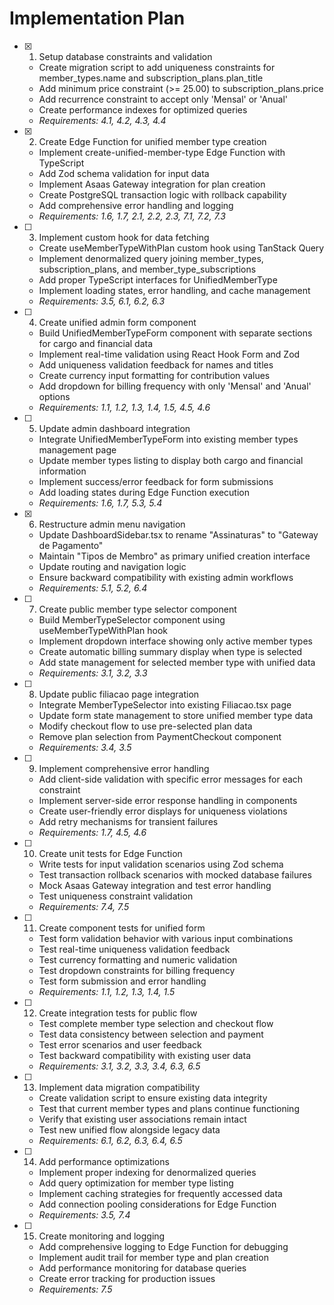 # Implementation Plan

- [x] 1. Setup database constraints and validation



  - Create migration script to add uniqueness constraints for member_types.name and subscription_plans.plan_title
  - Add minimum price constraint (>= 25.00) to subscription_plans.price
  - Add recurrence constraint to accept only 'Mensal' or 'Anual'
  - Create performance indexes for optimized queries
  - _Requirements: 4.1, 4.2, 4.3, 4.4_

- [x] 2. Create Edge Function for unified member type creation


  - Implement create-unified-member-type Edge Function with TypeScript
  - Add Zod schema validation for input data
  - Implement Asaas Gateway integration for plan creation
  - Create PostgreSQL transaction logic with rollback capability
  - Add comprehensive error handling and logging
  - _Requirements: 1.6, 1.7, 2.1, 2.2, 2.3, 7.1, 7.2, 7.3_



- [ ] 3. Implement custom hook for data fetching

  - Create useMemberTypeWithPlan custom hook using TanStack Query
  - Implement denormalized query joining member_types, subscription_plans, and member_type_subscriptions
  - Add proper TypeScript interfaces for UnifiedMemberType
  - Implement loading states, error handling, and cache management
  - _Requirements: 3.5, 6.1, 6.2, 6.3_

- [ ] 4. Create unified admin form component

  - Build UnifiedMemberTypeForm component with separate sections for cargo and financial data
  - Implement real-time validation using React Hook Form and Zod
  - Add uniqueness validation feedback for names and titles
  - Create currency input formatting for contribution values
  - Add dropdown for billing frequency with only 'Mensal' and 'Anual' options
  - _Requirements: 1.1, 1.2, 1.3, 1.4, 1.5, 4.5, 4.6_

- [ ] 5. Update admin dashboard integration

  - Integrate UnifiedMemberTypeForm into existing member types management page
  - Update member types listing to display both cargo and financial information
  - Implement success/error feedback for form submissions
  - Add loading states during Edge Function execution
  - _Requirements: 1.6, 1.7, 5.3, 5.4_

- [x] 6. Restructure admin menu navigation

  - Update DashboardSidebar.tsx to rename "Assinaturas" to "Gateway de Pagamento"
  - Maintain "Tipos de Membro" as primary unified creation interface
  - Update routing and navigation logic
  - Ensure backward compatibility with existing admin workflows
  - _Requirements: 5.1, 5.2, 6.4_

- [ ] 7. Create public member type selector component

  - Build MemberTypeSelector component using useMemberTypeWithPlan hook
  - Implement dropdown interface showing only active member types
  - Create automatic billing summary display when type is selected
  - Add state management for selected member type with unified data
  - _Requirements: 3.1, 3.2, 3.3_

- [ ] 8. Update public filiacao page integration

  - Integrate MemberTypeSelector into existing Filiacao.tsx page
  - Update form state management to store unified member type data
  - Modify checkout flow to use pre-selected plan data
  - Remove plan selection from PaymentCheckout component
  - _Requirements: 3.4, 3.5_

- [ ] 9. Implement comprehensive error handling

  - Add client-side validation with specific error messages for each constraint
  - Implement server-side error response handling in components
  - Create user-friendly error displays for uniqueness violations
  - Add retry mechanisms for transient failures
  - _Requirements: 1.7, 4.5, 4.6_

- [ ] 10. Create unit tests for Edge Function
  - Write tests for input validation scenarios using Zod schema
  - Test transaction rollback scenarios with mocked database failures
  - Mock Asaas Gateway integration and test error handling
  - Test uniqueness constraint validation
  - _Requirements: 7.4, 7.5_

- [ ] 11. Create component tests for unified form
  - Test form validation behavior with various input combinations
  - Test real-time uniqueness validation feedback
  - Test currency formatting and numeric validation
  - Test dropdown constraints for billing frequency
  - Test form submission and error handling
  - _Requirements: 1.1, 1.2, 1.3, 1.4, 1.5_

- [ ] 12. Create integration tests for public flow
  - Test complete member type selection and checkout flow
  - Test data consistency between selection and payment
  - Test error scenarios and user feedback
  - Test backward compatibility with existing user data
  - _Requirements: 3.1, 3.2, 3.3, 3.4, 6.3, 6.5_

- [ ] 13. Implement data migration compatibility
  - Create validation script to ensure existing data integrity
  - Test that current member types and plans continue functioning
  - Verify that existing user associations remain intact
  - Test new unified flow alongside legacy data
  - _Requirements: 6.1, 6.2, 6.3, 6.4, 6.5_

- [ ] 14. Add performance optimizations
  - Implement proper indexing for denormalized queries
  - Add query optimization for member type listing
  - Implement caching strategies for frequently accessed data
  - Add connection pooling considerations for Edge Function
  - _Requirements: 3.5, 7.4_

- [ ] 15. Create monitoring and logging
  - Add comprehensive logging to Edge Function for debugging
  - Implement audit trail for member type and plan creation
  - Add performance monitoring for database queries
  - Create error tracking for production issues
  - _Requirements: 7.5_